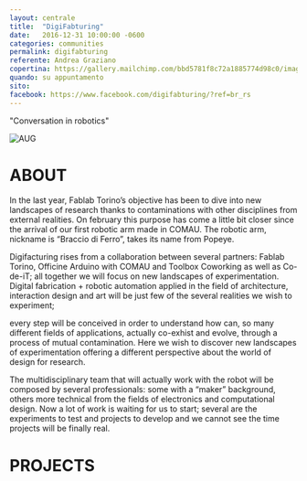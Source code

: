```yaml
---
layout: centrale
title:  "DigiFabturing"
date:   2016-12-31 10:00:00 -0600
categories: communities
permalink: digifabturing
referente: Andrea Graziano
copertina: https://gallery.mailchimp.com/bbd5781f8c72a1885774d98c0/images/4b961ab0-6c4b-491f-ae61-5982eea81701.png
quando: su appuntamento
sito:
facebook: https://www.facebook.com/digifabturing/?ref=br_rs
---
```


"Conversation in robotics"

<!--more-->
![AUG](http://digifabturing.github.io/LandingPage/img/digifacturing.jpg)

# ABOUT

In the last year, Fablab Torino’s objective has been to dive into new landscapes of research thanks to contaminations with other disciplines from external realities. On february this purpose has come a little bit closer since the arrival of our first robotic arm made in COMAU. The robotic arm, nickname is “Braccio di Ferro”, takes its name from Popeye.

Digifacturing rises from a collaboration between several partners: Fablab Torino, Officine Arduino with COMAU and Toolbox Coworking as well as Co-de-iT; all together we will focus on new landscapes of experimentation. Digital fabrication + robotic automation applied in the field of architecture, interaction design and art will be just few of the several realities we wish to experiment;

every step will be conceived in order to understand how can, so many different fields of applications, actually co-exhist and evolve, through a process of mutual contamination. Here we wish to discover new landscapes of experimentation offering a different perspective about the world of design for research.


The multidisciplinary team that will actually work with the robot will be composed by several professionals: some with a “maker” background, others more technical from the fields of electronics and computational design. Now a lot of work is waiting for us to start; several are the experiments to test and projects to develop and we cannot see the time projects will be finally real.

# PROJECTS
